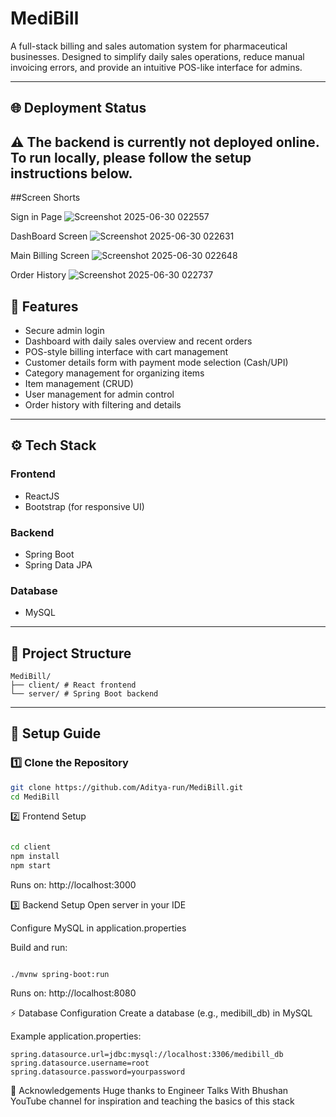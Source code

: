 # MediBill

A full-stack billing and sales automation system for pharmaceutical businesses. Designed to simplify daily sales operations, reduce manual invoicing errors, and provide an intuitive POS-like interface for admins.

---
## 🌐 Deployment Status

⚠️ The backend is currently **not deployed online**.  
To run locally, please follow the setup instructions below.  
---
##Screen Shorts

Sign in Page
![Screenshot 2025-06-30 022557](https://github.com/user-attachments/assets/28bd4127-22a1-4f63-a12e-28195964fb33)

DashBoard Screen
![Screenshot 2025-06-30 022631](https://github.com/user-attachments/assets/a6e15f60-d183-42e5-8574-24b4fcffbcd8)

Main Billing Screen
![Screenshot 2025-06-30 022648](https://github.com/user-attachments/assets/4c7b6932-83df-4079-bf4a-da2cc81d6707)


Order History
![Screenshot 2025-06-30 022737](https://github.com/user-attachments/assets/b82c7f0a-9aa1-4a07-8479-9d063f5bbac0)

## 📌 Features

- Secure admin login
- Dashboard with daily sales overview and recent orders
- POS-style billing interface with cart management
- Customer details form with payment mode selection (Cash/UPI)
- Category management for organizing items
- Item management (CRUD)
- User management for admin control
- Order history with filtering and details

---

## ⚙️ Tech Stack

### Frontend
- ReactJS
- Bootstrap (for responsive UI)

### Backend
- Spring Boot
- Spring Data JPA

### Database
- MySQL

---

## 📂 Project Structure
```
MediBill/
├── client/ # React frontend
└── server/ # Spring Boot backend

```
---

## 🧭 Setup Guide

### 1️⃣ Clone the Repository
```bash
git clone https://github.com/Aditya-run/MediBill.git
cd MediBill
```
2️⃣ Frontend Setup
```bash

cd client
npm install
npm start
```
Runs on: http://localhost:3000

3️⃣ Backend Setup
Open server in your IDE

Configure MySQL in application.properties

Build and run:
```

./mvnw spring-boot:run
```
Runs on: http://localhost:8080

⚡ Database Configuration
Create a database (e.g., medibill_db) in MySQL

Example application.properties:
```
spring.datasource.url=jdbc:mysql://localhost:3306/medibill_db
spring.datasource.username=root
spring.datasource.password=yourpassword
```
🙏 Acknowledgements
Huge thanks to Engineer Talks With Bhushan YouTube channel for inspiration and teaching the basics of this stack
